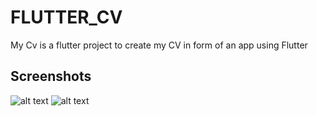 # FLUTTER_CV

My Cv is a flutter project to create my CV in  form of an app using Flutter

## Screenshots

![alt text](https://lh3.googleusercontent.com/_ZC3ql_di0HJKJnaY_59YImwmdvBmSC8DBXsyPH2nJlaOLWC72EJUZlZnfgygcyOx9A=w2400)
![alt text](https://lh5.googleusercontent.com/D9irTu2NqylEKezko5y3HhL_5SfjVx_LQh25FE372IFavGoPw7HAGUn5Q742LcCehgA=w2400)
